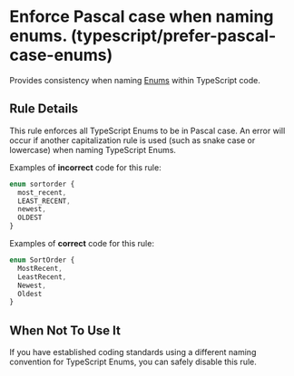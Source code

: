 # Enforce Pascal case when naming enums. (typescript/prefer-pascal-case-enums)

Provides consistency when naming [Enums](https://www.typescriptlang.org/docs/handbook/enums.html) within TypeScript code.

## Rule Details

This rule enforces all TypeScript Enums to be in Pascal case. An error will occur if another capitalization rule is used (such as snake case or lowercase) when naming TypeScript Enums.

Examples of **incorrect** code for this rule:

```ts
enum sortorder {
  most_recent,
  LEAST_RECENT,
  newest,
  OLDEST
}
```

Examples of **correct** code for this rule:

```ts
enum SortOrder {
  MostRecent,
  LeastRecent,
  Newest,
  Oldest
}
```

## When Not To Use It

If you have established coding standards using a different naming convention for TypeScript Enums, you can safely disable this rule.
